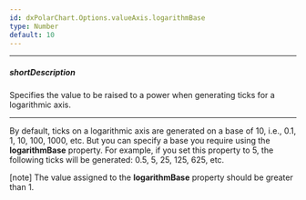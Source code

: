 ```yaml
---
id: dxPolarChart.Options.valueAxis.logarithmBase
type: Number
default: 10
---
```

---
##### shortDescription
Specifies the value to be raised to a power when generating ticks for a logarithmic axis.

---
By default, ticks on a logarithmic axis are generated on a base of 10, i.e., 0.1, 1, 10, 100, 1000, etc. But you can specify a base you require using the **logarithmBase** property. For example, if you set this property to 5, the following ticks will be generated: 0.5, 5, 25, 125, 625, etc.

[note] The value assigned to the **logarithmBase** property should be greater than 1.
